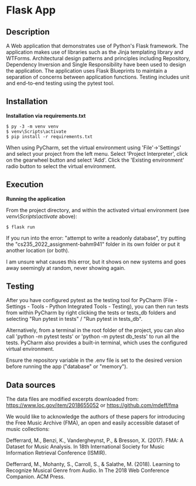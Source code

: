 # Flask App

## Description

A Web application that demonstrates use of Python's Flask framework. The application makes use of libraries such as the Jinja templating library and WTForms. Architectural design patterns and principles including Repository, Dependency Inversion and Single Responsibility have been used to design the application. The application uses Flask Blueprints to maintain a separation of concerns between application functions. Testing includes unit and end-to-end testing using the pytest tool. 

## Installation

**Installation via requirements.txt**

```shell
$ py -3 -m venv venv
$ venv\Scripts\activate
$ pip install -r requirements.txt
```

When using PyCharm, set the virtual environment using 'File'->'Settings' and select your project from the left menu. Select 'Project Interpreter', click on the gearwheel button and select 'Add'. Click the 'Existing environment' radio button to select the virtual environment.

## Execution

**Running the application**

From the project directory, and within the activated virtual environment (see *venv\Scripts\activate* above):

````shell
$ flask run
```` 

If you run into the error: "attempt to write a readonly database", try putting the "cs235_2022_assignment-bahm941" folder in its own folder or put it another location (or both). 

I am unsure what causes this error, but it shows on new systems and goes away seemingly at random, never showing again.

## Testing

After you have configured pytest as the testing tool for PyCharm (File - Settings - Tools - Python Integrated Tools - Testing), you can then run tests from within PyCharm by right clicking the tests or tests_db folders and selecting "Run pytest in tests" / "Run pytest in tests_db".

Alternatively, from a terminal in the root folder of the project, you can also call 'python -m pytest tests' or 'python -m pytest db_tests' to run all the tests. PyCharm also provides a built-in terminal, which uses the configured virtual environment. 

Ensure the repository variable in the .env file is set to the desired version before running the app ("database" or "memory").

 
## Data sources

The data files are modified excerpts downloaded from:
https://www.loc.gov/item/2018655052  or
https://github.com/mdeff/fma 

We would like to acknowledge the authors of these papers for introducing the Free Music Archive (FMA), an open and easily accessible dataset of music collections: 

Defferrard, M., Benzi, K., Vandergheynst, P., & Bresson, X. (2017). FMA: A Dataset for Music Analysis. In 18th International Society for Music Information Retrieval Conference (ISMIR).

Defferrard, M., Mohanty, S., Carroll, S., & Salathe, M. (2018). Learning to Recognize Musical Genre from Audio. In The 2018 Web Conference Companion. ACM Press.
